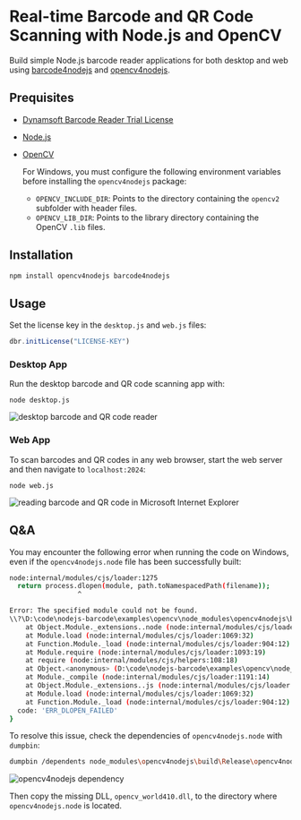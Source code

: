 # Real-time Barcode and QR Code Scanning with Node.js and OpenCV
Build simple Node.js barcode reader applications for both desktop and web using [barcode4nodejs](https://www.npmjs.com/package/barcode4nodejs) and [opencv4nodejs](https://www.npmjs.com/package/opencv4nodejs).


## Prequisites
- [Dynamsoft Barcode Reader Trial License](https://www.dynamsoft.com/customer/license/trialLicense/?product=dbr)
- [Node.js](https://nodejs.org/en/download/)
- [OpenCV](https://opencv.org/releases/)
    
    For Windows, you must configure the following environment variables before installing the `opencv4nodejs` package:
    
    - `OPENCV_INCLUDE_DIR`: Points to the directory containing the `opencv2` subfolder with header files.
    - `OPENCV_LIB_DIR`: Points to the library directory containing the OpenCV `.lib` files.

## Installation

```bash
npm install opencv4nodejs barcode4nodejs
```

## Usage
Set the license key in the `desktop.js` and `web.js` files:

```js
dbr.initLicense("LICENSE-KEY")
```

### Desktop App
Run the desktop barcode and QR code scanning app with:

```
node desktop.js
```

![desktop barcode and QR code reader](https://www.dynamsoft.com/codepool/wp-content/uploads/2020/07/nodejs-barcode-opencv-webcam.png)

### Web App
To scan barcodes and QR codes in any web browser, start the web server and then navigate to `localhost:2024`:

```
node web.js
```

![reading barcode and QR code in Microsoft Internet Explorer](https://www.dynamsoft.com/codepool/wp-content/uploads/2020/07/opencv-nodejs-barcode-web.png)

## Q&A
You may encounter the following error when running the code on Windows, even if the `opencv4nodejs.node` file has been successfully built:

```bash
node:internal/modules/cjs/loader:1275
  return process.dlopen(module, path.toNamespacedPath(filename));
                 ^

Error: The specified module could not be found.
\\?\D:\code\nodejs-barcode\examples\opencv\node_modules\opencv4nodejs\build\Release\opencv4nodejs.node
    at Object.Module._extensions..node (node:internal/modules/cjs/loader:1275:18)
    at Module.load (node:internal/modules/cjs/loader:1069:32)
    at Function.Module._load (node:internal/modules/cjs/loader:904:12)
    at Module.require (node:internal/modules/cjs/loader:1093:19)
    at require (node:internal/modules/cjs/helpers:108:18)
    at Object.<anonymous> (D:\code\nodejs-barcode\examples\opencv\node_modules\opencv4nodejs\lib\cv.js:58:8)
    at Module._compile (node:internal/modules/cjs/loader:1191:14)
    at Object.Module._extensions..js (node:internal/modules/cjs/loader:1245:10)
    at Module.load (node:internal/modules/cjs/loader:1069:32)
    at Function.Module._load (node:internal/modules/cjs/loader:904:12) {
  code: 'ERR_DLOPEN_FAILED'
}
```

To resolve this issue, check the dependencies of `opencv4nodejs.node` with `dumpbin`:

```bash
dumpbin /dependents node_modules\opencv4nodejs\build\Release\opencv4nodejs.node
```

![opencv4nodejs dependency](https://www.dynamsoft.com/codepool/img/2024/04/opencv4nodejs-dependency.jpg)

Then copy the missing DLL, `opencv_world410.dll`, to the directory where `opencv4nodejs.node` is located.
